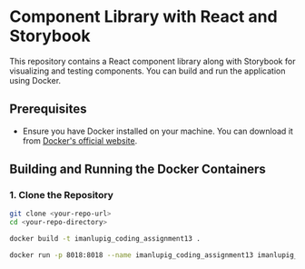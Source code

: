 # Component Library with React and Storybook

This repository contains a React component library along with Storybook for visualizing and testing components. You can build and run the application using Docker.

## Prerequisites

- Ensure you have Docker installed on your machine. You can download it from [Docker's official website](https://www.docker.com/get-started).

## Building and Running the Docker Containers

### 1. Clone the Repository

```bash
git clone <your-repo-url>
cd <your-repo-directory>

docker build -t imanlupig_coding_assignment13 .

docker run -p 8018:8018 --name imanlupig_coding_assignment13 imanlupig_coding_assignment13
